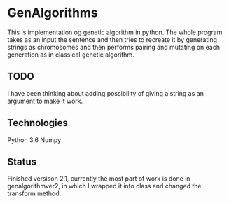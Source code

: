 # GenAlgorithms

This is implementation og genetic algorithm in python. The whole program takes as an input the sentence and then tries to recreate it by generating strings as chromosomes and then performs pairing and mutating on each generation as in classical genetic algorithm.

## TODO
I have been thinking about adding possibility of giving a string as an argument to make it work.

## Technologies
Python 3.6
Numpy

## Status
Finished versison 2.1, currently the most part of work is done in genalgorithmver2, in which I wrapped it into class and changed the transform method.
